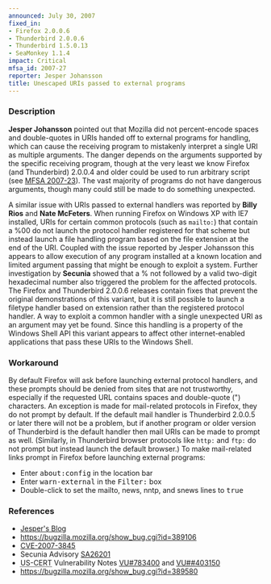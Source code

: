 ```yaml
---
announced: July 30, 2007
fixed_in:
- Firefox 2.0.0.6
- Thunderbird 2.0.0.6
- Thunderbird 1.5.0.13
- SeaMonkey 1.1.4
impact: Critical
mfsa_id: 2007-27
reporter: Jesper Johansson
title: Unescaped URIs passed to external programs
---
```


<h3>Description</h3>

<p><strong>Jesper Johansson</strong> pointed out that Mozilla did not
percent-encode spaces and double-quotes in URIs handed off to external
programs for handling, which can cause the receiving program to
mistakenly interpret a single URI as multiple arguments. The danger
depends on the arguments supported by the specific receiving program,
though at the very least we know Firefox (and Thunderbird) 2.0.0.4 and
older could be used to run arbitrary script (see
<a href="mfsa2007-23.html">MFSA 2007-23</a>). The vast majority of programs
do not have dangerous arguments, though many could still be made to do
something unexpected.</p>

<p>A similar issue with URIs passed to external handlers was reported by
<strong>Billy Rios</strong> and <strong>Nate McFeters</strong>. When running
Firefox on Windows XP with IE7 installed, URIs for certain
common protocols (such as <code>mailto:</code>) that contain a %00 do not
launch the protocol handler registered for that scheme but instead launch
a file handling program based on the file extension at the end of the URI.
Coupled with the issue reported by Jesper Johansson this appears to allow
execution of any program installed at a known location and limited argument
passing that might be enough to exploit a system.
Further investigation by <strong>Secunia</strong> showed that a % not
followed by a valid two-digit hexadecimal number also triggered the problem
for the affected protocols. The Firefox and Thunderbird 2.0.0.6 releases
contain fixes that prevent the original demonstrations of this variant, but
it is still possible to launch a filetype handler based on extension rather
than the registered protocol handler. A way to exploit a common handler with
a single unexpected URI as an argument may yet be found. Since this handling
is a property of the Windows Shell API this variant appears to affect other
internet-enabled applications that pass these URIs to the Windows Shell.</p>

<h3>Workaround</h3>

<p>By default Firefox will ask before launching external protocol handlers,
and these prompts should be denied from sites that are not trustworthy,
especially if the requested URL contains spaces and double-quote (") characters.
An exception is made for mail-related protocols in Firefox, they do not prompt
by default. If the default mail handler is Thunderbird 2.0.0.5 or later there
will not be a problem, but if another program or older version of Thunderbird
is the default handler then mail URIs can be made to prompt as well. (Similarly,
in Thunderbird browser protocols like <code>http:</code> and <code>ftp:</code>
do not prompt but instead launch the default browser.) To make mail-related
links prompt in Firefox before launching external programs:</p>

<ul>
<li>Enter <kbd>about:config</kbd> in the location bar</li>
<li>Enter <kbd>warn-external</kbd> in the <samp>Filter:</samp> box</li>
<li>Double-click to set the mailto, news, nntp, and snews lines to <samp>true</samp></li>
</ul>

<h3>References</h3>

<ul>
<li><a class="ex-ref" href="http://msinfluentials.com/blogs/jesper/archive/2007/07/20/hey-mozilla-quotes-are-not-legal-in-a-url.aspx">
Jesper's Blog</a></li>
<li><a href="https://bugzilla.mozilla.org/show_bug.cgi?id=389106">
https://bugzilla.mozilla.org/show_bug.cgi?id=389106</a></li>
<li><a class="ex-ref" href="http://nvd.nist.gov/nvd.cfm?cvename=CVE-2007-3845">CVE-2007-3845</a></li>
<li>Secunia Advisory <a class="ex-ref" href="http://secunia.com/advisories/26201/">SA26201</a></li>
<li><abbr title="United States Computer Emergency Readiness Team">US-CERT</abbr> Vulnerability Notes <a class="ex-ref" href="http://www.kb.cert.org/vuls/id/783400">VU#783400</a>
and <a class="ex-ref" href="http://www.kb.cert.org/vuls/id/403150">VU##403150</a></li>
<li><a href="https://bugzilla.mozilla.org/show_bug.cgi?id=389580">
https://bugzilla.mozilla.org/show_bug.cgi?id=389580</a></li>
</ul>



